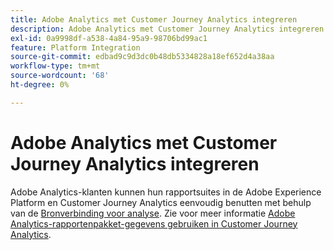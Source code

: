 ```yaml
---
title: Adobe Analytics met Customer Journey Analytics integreren
description: Adobe Analytics met Customer Journey Analytics integreren
exl-id: 0a9998df-a538-4a84-95a9-98706bd99ac1
feature: Platform Integration
source-git-commit: edbad9c9d3dc0b48db5334828a18ef652d4a38aa
workflow-type: tm+mt
source-wordcount: '68'
ht-degree: 0%

---
```


# Adobe Analytics met Customer Journey Analytics integreren

Adobe Analytics-klanten kunnen hun rapportsuites in de Adobe Experience Platform en Customer Journey Analytics eenvoudig benutten met behulp van de [Bronverbinding voor analyse](https://experienceleague.adobe.com/docs/experience-platform/sources/connectors/adobe-applications/analytics.html?lang=en). Zie voor meer informatie [Adobe Analytics-rapportenpakket-gegevens gebruiken in Customer Journey Analytics](/help/getting-started/aa-vs-cja/aa-data-in-cja.md).
